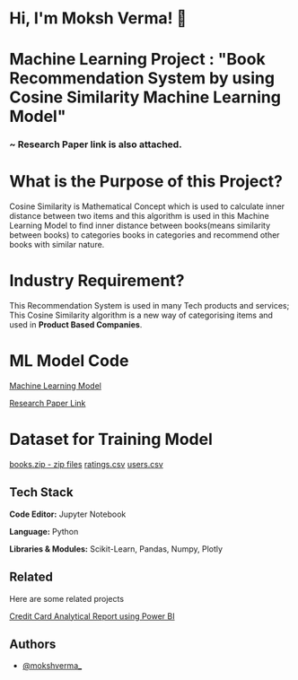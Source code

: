 # Hi, I'm Moksh Verma! 👋


# Machine Learning Project : "Book Recommendation System by using Cosine Similarity Machine Learning Model"
### ~ Research Paper link is also attached.


# What is the Purpose of this Project?

Cosine Similarity is Mathematical Concept which is used to calculate inner distance between two items and this algorithm is used in this Machine Learning Model to find inner distance between books(means similarity between books) to categories books in categories and recommend other books with similar nature.

# Industry Requirement?

This Recommendation System is used in many Tech products and services; This Cosine Similarity algorithm is a new way of categorising items and used in **Product Based Companies**.

# ML Model Code

[Machine Learning Model](https://github.com/mokshverma-dev/book-recommendation-system/blob/main/book-recommender-system.ipynb)

[Research Paper Link](https://ijrpr.com/uploads/V5ISSUE5/IJRPR28293.pdf)

# Dataset for Training Model

[books.zip - zip files](https://github.com/mokshverma-dev/book-recommendation-system/blob/main/Books.zip)
[ratings.csv](https://github.com/mokshverma-dev/book-recommendation-system/blob/main/Ratings.csv)
[users.csv](https://github.com/mokshverma-dev/book-recommendation-system/blob/main/Users.csv)

## Tech Stack

**Code Editor:**   Jupyter Notebook

**Language:**   Python

**Libraries & Modules:**  Scikit-Learn, Pandas, Numpy, Plotly


## Related

Here are some related projects

[Credit Card Analytical Report using Power BI](https://github.com/mokshverma-dev/Credit-Card-Analytical-Resport-using-Power-BI/tree/main)


## Authors

- [@mokshverma_](https://www.linkedin.com/in/mokshverma/)
